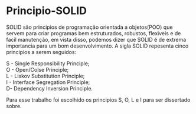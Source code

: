 # Principio-SOLID
  SOLID são principios de programação orientada a objetos(POO) que servem para criar programas bem estruturados, robustos, flexiveis e de facil manutenção, em vista disso,
podemos dizer que SOLID é de extrema importancia para um bom desenvolvimento.
  A sigla SOLID repesenta cinco principios a serem seguidos:  
  
S - Single Responsibility Principle;  
O - Open/Colse Principle;  
L - Liskov Substitution Principle;  
I - Interface Segregation Principle;  
D- Dependency Inversion Principle.  

  Para esse trabalho foi escolhido os principios S, O, L e I para ser dissertado sobre.  
